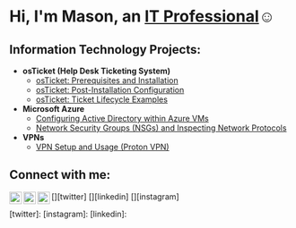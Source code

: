 <h1>Hi, I'm Mason, an <a href="https://linkedin.com/in/mason-will">IT Professional</a>☺</h1>

<h2> Information Technology Projects:</h2>

- <b>osTicket (Help Desk Ticketing System)</b>
  - [osTicket: Prerequisites and Installation](https://github.com/iceice777/osticket-prereqs)
  - [osTicket: Post-Installation Configuration](https://github.com/iceice777post-install-config)
  - [osTicket: Ticket Lifecycle Examples](https://github.com/iceice777/ticket-lifecycle)
- <b>Microsoft Azure</b>
  - [Configuring Active Directory within Azure VMs](https://github.com/iceice777/configure-ad)
  - [Network Security Groups (NSGs) and Inspecting Network Protocols](https://github.com/iceice777/azure-network-protocols)
- <b>VPNs</b>
  -  [VPN Setup and Usage (Proton VPN)](https://github.com/iceice777/VPN-setup)

<h2>Connect with me:</h2>

[<img align="left" alt="Josh | Twitter" width="22px" src="https://cdn.jsdelivr.net/npm/simple-icons@v3/icons/twitter.svg" />][twitter]
[<img align="left" alt="Josh | LinkedIn" width="22px" src="https://cdn.jsdelivr.net/npm/simple-icons@v3/icons/linkedin.svg" />][linkedin]
[<img align="left" alt="Josh | Instagram" width="22px" src="https://cdn.jsdelivr.net/npm/simple-icons@v3/icons/instagram.svg" />][instagram]

[twitter]: 
[instagram]: [linkedin]: 
